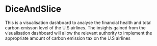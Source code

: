 # DiceAndSlice

This is a visualisation dashboard to analyse the financial health and total carbon emisson level of the U.S airlines. The insights gained from the visualisation dashboard will allow the relevant authority to implement the appropriate amount of carbon emission tax on the U.S airlines
